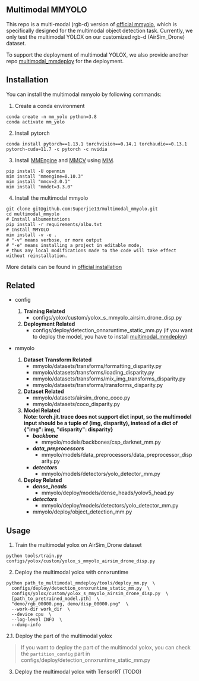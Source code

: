 ## Multimodal MMYOLO
This repo is a multi-modal (rgb-d) version of [official mmyolo](README_mmyolo.md), which is specifically designed for 
the multimodal object detection task. Currently, we only test the multimodal YOLOX on our customized rgb-d (AirSim_Drone)
dataset.

To support the deployment of multimodal YOLOX, we also provide another repo [multimodal_mmdeploy]() for the deployment.

## Installation
You can install the multimodal mmyolo by following commands:
1. Create a conda environment
```shell
conda create -n mm_yolo python=3.8
conda activate mm_yolo
```
2. Install pytorch
```shell
conda install pytorch==1.13.1 torchvision==0.14.1 torchaudio==0.13.1 pytorch-cuda=11.7 -c pytorch -c nvidia
```
3. Install [MMEngine](https://github.com/open-mmlab/mmengine) and [MMCV](https://github.com/open-mmlab/mmcv) 
using [MIM](https://github.com/open-mmlab/mim).
```shell
pip install -U openmim
mim install "mmengine=0.10.3"
mim install "mmcv=2.0.1"
mim install "mmdet=3.3.0"
```
4. Install the multimodal mmyolo
```shell
git clone git@github.com:Superjie13/multimodal_mmyolo.git
cd multimodal_mmyolo
# Install albumentations
pip install -r requirements/albu.txt
# Install MMYOLO
mim install -v -e .
# "-v" means verbose, or more output
# "-e" means installing a project in editable mode,
# thus any local modifications made to the code will take effect without reinstallation.
```

More details can be found in [official installation](https://mmyolo.readthedocs.io/en/latest/get_started/installation.html)

## Related 
- config
    1. __Training Related__
       - configs/yolox/custom/yolox_s_mmyolo_airsim_drone_disp.py
    2. __Deployment Related__
       - configs/deploy/detection_onnxruntime_static_mm.py (if you want to deploy the model, 
       you have to install [multimodal_mmdeploy]())

- mmyolo
    1. __Dataset Transform Related__
       - mmyolo/datasets/transforms/formatting_disparity.py
       - mmyolo/datasets/transforms/loading_disparity.py
       - mmyolo/datasets/transforms/mix_img_transforms_disparity.py
       - mmyolo/datasets/transforms/transforms_disparity.py
    2. __Dataset Related__
       - mmyolo/datasets/airsim_drone_coco.py
       - mmyolo/datasets/coco_disparity.py
    3. __Model Related__  
    __Note: torch.jit.trace does not support dict input, so the multimodel input should be a tuple of (img, disparity),
    instead of a dict of {"img": img, "disparity": disparity}__
       - ___backbone___
         - mmyolo/models/backbones/csp_darknet_mm.py
       - ___data_preprocessors___
         - mmyolo/models/data_preprocessors/data_preprocessor_disparity.py
       - ___detectors___
         - mmyolo/models/detectors/yolo_detector_mm.py
    4. __Deploy Related__
       - ___dense_heads___
         - mmyolo/deploy/models/dense_heads/yolov5_head.py
       - ___detectors___
         - mmyolo/deploy/models/detectors/yolo_detector_mm.py
       - mmyolo/deploy/object_detection_mm.py

## Usage
1. Train the multimodal yolox on AirSim_Drone dataset
```shell
python tools/train.py configs/yolox/custom/yolox_s_mmyolo_airsim_drone_disp.py
```
2. Deploy the multimodal yolox with onnxruntime
```shell
python path_to_multimodal_mmdeploy/tools/deploy_mm.py  \
  configs/deploy/detection_onnxruntime_static_mm.py  \
  configs/yolox/custom/yolox_s_mmyolo_airsim_drone_disp.py  \
  [path_to_pretrained_model.pth]  \
  "demo/rgb_00000.png, demo/disp_00000.png"  \
  --work-dir work_dir  \
  --device cpu  \
  --log-level INFO  \
  --dump-info  
```

2.1. Deploy the part of the multimodal yolox
> If you want to deploy the part of the multimodal yolox, you can check the `partition_config` part in
> configs/deploy/detection_onnxruntime_static_mm.py

3. Deploy the multimodal yolox with TensorRT (TODO)